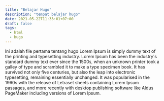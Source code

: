 ```yaml
---
title: "Belajar Hugo"
description: "tempat belajar hugo"
date: 2021-05-22T11:33:01+07:00
draft: false
tags:
  - html
  - hugo
---
```


Ini adalah file pertama tentang hugo
Lorem Ipsum is simply dummy text of the printing and typesetting industry. Lorem Ipsum has been the industry's standard dummy text ever since the 1500s, when an unknown printer took a galley of type and scrambled it to make a type specimen book. It has survived not only five centuries, but also the leap into electronic typesetting, remaining essentially unchanged. It was popularised in the 1960s with the release of Letraset sheets containing Lorem Ipsum passages, and more recently with desktop publishing software like Aldus PageMaker including versions of Lorem Ipsum.
